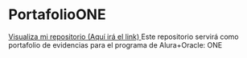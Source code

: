 # PortafolioONE

<a href=""> Visualiza mi repositorio (Aquí irá el link) </a>
Este repositorio servirá como portafolio de evidencias para el programa de Alura+Oracle: ONE
